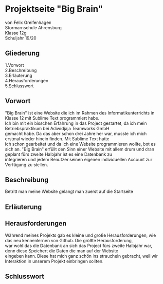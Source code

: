 # Projektseite "Big Brain"

von Felix Greifenhagen<br>
Stormarnschule Ahrensburg<br>
Klasse 12g<br>
Schuljahr 19/20<br>

## Gliederung
1.Vorwort<br>
2.Beschreibung<br>
3.Erläuterung<br>
4.Herausforderungen<br>
5.Schlusswort<br>

## Vorwort
"Big Brain" ist eine Website die ich im Rahmen des Informatikunterrichts in Klasse 12 mit Sublime Text programmiert habe.<br>
Ich bin mit ein bisschen Erfahrung in das Project gestartet, da ich mein Betriebspraktikum bei Adiwidjaja Teamworks GmbH<br> 
gemacht habe. Da das aber schon drei Jahre her war, musste ich mich erstmal wieder hinein finden. Mit Sublime Text hatte <br>
ich schon gearbeitet und da ich eine Website programmieren wollte, bot es sich an.
"Big Brain" erfüllt den Sinn einer Website mit allem drum und dran geplant fürs zweite Halbjahr ist es eine Datenbank zu<br>
integrieren und jedem Benutzer seinen eigenen individuellen Account zur Verfügung zu  stellen.

## Beschreibung
Betritt man meine Website gelangt man zuerst auf die Startseite

## Erläuterung

## Herausforderungen
Während meines Projekts gab es kleine und große Herausforderungen, wie das neu kennenlernen von Github. Die größte Herausforderung,<br>
war wohl das die Datenbank an sich das Project fürs zweite Halbjahr war, denn diese Speichert die Daten die man auf der Website<br>
eingeben kann. Diese hat mich ganz schön ins straucheln gebracht, weil wir Interaktion in unserem Projekt einbringen sollten.<br>

## Schlusswort
